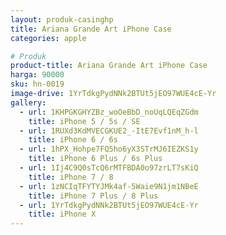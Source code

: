 ```yaml
---
layout: produk-casinghp
title: Ariana Grande Art iPhone Case
categories: apple

# Produk
product-title: Ariana Grande Art iPhone Case
harga: 90000
sku: hn-0019
image-drive: 1YrTdkgPydNNk2BTUt5jEO97WUE4cE-Yr
gallery:
  - url: 1KHPGKGHYZBz_woOeBbD_noUqLQEqZGdm
    title: iPhone 5 / 5s / SE
  - url: 1RUXd3KdMVECGKUE2_-ItE7Evf1nM_h-l
    title: iPhone 6 / 6s
  - url: 1hPX_Hohpe7FQ5ho6yX3STrMJ6IEZKS1y
    title: iPhone 6 Plus / 6s Plus
  - url: 1Ij4C9Q0sTcQ6rMTFBDA0o97zrLT7sKiQ
    title: iPhone 7 / 8
  - url: 1zNCIqTFYTYJMk4af-5Waie9N1jm1NBeE
    title: iPhone 7 Plus / 8 Plus
  - url: 1YrTdkgPydNNk2BTUt5jEO97WUE4cE-Yr
    title: iPhone X
---
```

